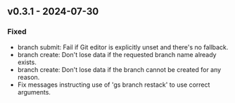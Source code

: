 ## <a name="v0.3.1">v0.3.1</a> - 2024-07-30
### Fixed
- branch submit: Fail if Git editor is explicitly unset and there's no fallback.
- branch create: Don't lose data if the requested branch name already exists.
- branch create: Don't lose data if the branch cannot be created for any reason.
- Fix messages instructing use of 'gs branch restack' to use correct arguments.
